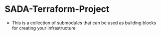 # SADA-Terraform-Project

* This is a collection of submodules that can be used as building blocks for creating your infrastructure
